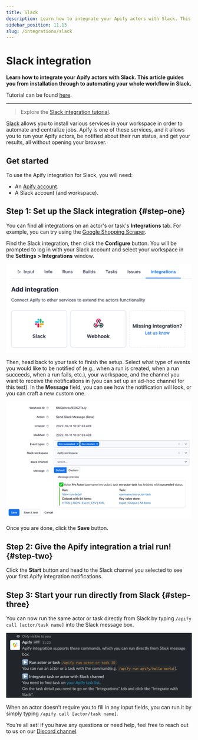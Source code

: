 ```yaml
---
title: Slack
description: Learn how to integrate your Apify actors with Slack. This article guides you from installation through to automating your whole workflow in Slack.
sidebar_position: 11.13
slug: /integrations/slack
---
```


# Slack integration

**Learn how to integrate your Apify actors with Slack. This article guides you from installation through to automating your whole workflow in Slack.**

Tutorial can be found [here](https://help.apify.com/en/articles/6454058-apify-integration-for-slack).

---

> Explore the [Slack integration tutorial](https://help.apify.com/en/articles/6454058-apify-integration-for-slack).


[Slack](https://slack.com/) allows you to install various services in your workspace in order to automate and centralize jobs. Apify is one of these services, and it allows you to run your Apify actors, be notified about their run status, and get your results, all without opening your browser.

## Get started

To use the Apify integration for Slack, you will need:

- An [Apify account](https://console.apify.com/).
- A Slack account (and workspace).

## Step 1: Set up the Slack integration {#step-one}

You can find all integrations on an actor's or task's **Integrations** tab. For example, you can try using the [Google Shopping Scraper](https://console.apify.com/actors/aLTexEuCetoJNL9bL).

Find the Slack integration, then click the **Configure** button. You will be prompted to log in with your Slack account and select your workspace in the **Settings > Integrations** window.

![Integrations tab](./images/integrations-tab.png)

Then, head back to your task to finish the setup. Select what type of events you would like to be notified of (e.g., when a run is created, when a run succeeds, when a run fails, etc.), your workspace, and the channel you want to receive the notifications in (you can set up an ad-hoc channel for this test). In the **Message** field, you can see how the notification will look, or you can craft a new custom one.

![Integration setup](./images/slack-integration-setup.png)

Once you are done, click the **Save** button.

## Step 2: Give the Apify integration a trial run! {#step-two}

Click the **Start** button and head to the Slack channel you selected to see your first Apify integration notifications.

## Step 3: Start your run directly from Slack {#step-three}

You can now run the same actor or task directly from Slack by typing `/apify call [actor/task name]` into the Slack message box.

![Use Apify from Slack](./images/slack-apify-message.png)

When an actor doesn’t require you to fill in any input fields, you can run it by simply typing `/apify call [actor/task name]`.

You’re all set! If you have any questions or need help, feel free to reach out to us on our [Discord channel](https://discord.com/invite/jyEM2PRvMU).
